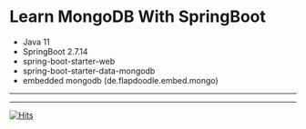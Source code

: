 # Learn MongoDB With SpringBoot

- Java 11
- SpringBoot 2.7.14 
- spring-boot-starter-web
- spring-boot-starter-data-mongodb
- embedded mongodb (de.flapdoodle.embed.mongo)

---


---

[![Hits](https://hits.seeyoufarm.com/api/count/incr/badge.svg?url=https%3A%2F%2Fgithub.com%2Fku-kim%2Flearn-mongodb-with-springboot&count_bg=%2379C83D&title_bg=%23555555&icon=&icon_color=%23E7E7E7&title=hits&edge_flat=false)](https://hits.seeyoufarm.com)